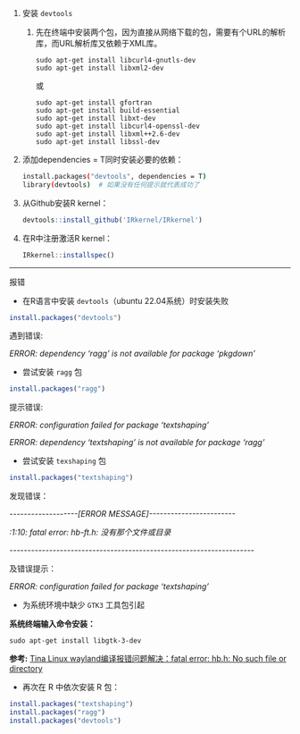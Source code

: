 1. 安装 `devtools`

   1. 先在终端中安装两个包，因为直接从网络下载的包，需要有个URL的解析库，而URL解析库又依赖于XML库。
      ```shell
      sudo apt-get install libcurl4-gnutls-dev
      sudo apt-get install libxml2-dev
      ```

      或

      ```shell
      sudo apt-get install gfortran
      sudo apt-get install build-essential 
      sudo apt-get install libxt-dev 
      sudo apt-get install libcurl4-openssl-dev
      sudo apt-get install libxml++2.6-dev
      sudo apt-get install libssl-dev
      ```

2. 添加dependencies = T同时安装必要的依赖：

   ```bash
   install.packages("devtools", dependencies = T)
   library(devtools)  # 如果没有任何提示就代表成功了
   ```

3. 从Github安装R kernel：

   ```R
   devtools::install_github('IRkernel/IRkernel')
   ```

4. 在R中注册激活R kernel：

   ```R
   IRkernel::installspec()
   ```



---

报错

+ 在R语言中安装 `devtools`（ubuntu 22.04系统）时安装失败

```R
install.packages("devtools")
```

遇到错误:

*ERROR: dependency ‘ragg’ is not available for package ‘pkgdown’*

+ 尝试安装 `ragg` 包

```R
install.packages("ragg")
```

提示错误:

*ERROR: configuration failed for package ‘textshaping’*

*ERROR: dependency ‘textshaping’ is not available for package ‘ragg’*

+ 尝试安装 `texshaping` 包

```R
install.packages("textshaping")
```

发现错误：

-*------------------[ERROR MESSAGE]------------------------*

*<stdin>:1:10: fatal error: hb-ft.h: 没有那个文件或目录*

*--------------------------------------------------------------------*

及错误提示：

*ERROR: configuration failed for package ‘textshaping’*

+ 为系统环境中缺少 `GTK3` 工具包引起

**系统终端输入命令安装：**

```shell
sudo apt-get install libgtk-3-dev
```

**参考:** [Tina Linux wayland编译报错问题解决：fatal error: hb.h: No such file or directory](https://link.zhihu.com/?target=https%3A//blog.csdn.net/coolchen66/article/details/111588281)

+ 再次在 R 中依次安装 R 包：

```R
install.packages("textshaping")
install.packages("ragg")
install.packages("devtools")
```